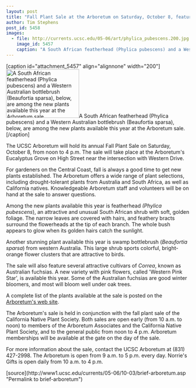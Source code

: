 ```yaml
---
layout: post
title: "Fall Plant Sale at the Arboretum on Saturday, October 8, features Australian fuchsias and South African featherheads"
author: Tim Stephens
post_id: 5458
images:
  - file: http://currents.ucsc.edu/05-06/art/phylica_pubescens.200.jpg
    image_id: 5457
    caption: "A South African featherhead (Phylica pubescens) and a Western Australian bottlebrush (Beaufortia sparsa), below, are among the new plants available this year at the Arboretum sale."
---
```


[caption id="attachment_5457" align="alignnone" width="200"]<a href="http://localhost/mysite/wp-content/uploads/2005/10/phylica_pubescens.200.jpg"><img class="size-full wp-image-5457" src="http://localhost/mysite/wp-content/uploads/2005/10/phylica_pubescens.200.jpg" alt="A South African featherhead (Phylica pubescens) and a Western Australian bottlebrush (Beaufortia sparsa), below, are among the new plants available this year at the Arboretum sale." width="200" height="133" /></a>A South African featherhead (Phylica pubescens) and a Western Australian bottlebrush (Beaufortia sparsa), below, are among the new plants available this year at the Arboretum sale.[/caption]
<a name="content" id="content"></a><br>
<p>
  The UCSC Arboretum will hold its annual Fall Plant Sale on Saturday, October 8, from noon to 4 p.m. The sale will take place at the Arboretum's Eucalyptus Grove on High Street near the intersection with Western Drive.
</p>
<p>
  For gardeners on the Central Coast, fall is always a good time to get new plants established. The Arboretum offers a wide range of plant selections, including drought-tolerant plants from Australia and South Africa, as well as California natives. Knowledgeable Arboretum staff and volunteers will be on hand at the sale to answer questions.
</p>
<p>
  Among the new plants available this year is featherhead <i>(Phylica pubescens</i>), an attractive and unusual South African shrub with soft, golden foliage. The narrow leaves are covered with hairs, and feathery bracts surround the flowerheads at the tip of each branch. The whole bush appears to glow when its golden hairs catch the sunlight.
</p>
<p>
  Another stunning plant available this year is swamp bottlebrush (<i>Beaufortia sparsa</i>) from western Australia. This large shrub sports colorful, bright-orange flower clusters that are attractive to birds.
</p>
<p>
  The sale will also feature several attractive cultivars of <i>Correa</i>, known as Australian fuchsias. A new variety with pink flowers, called 'Western Pink Star', is available this year. Some of the Australian fuchsias are good winter bloomers, and most will bloom well under oak trees.
</p>
<p>
  A complete list of the plants available at the sale is posted on the <a href="http://arboretum.ucsc.edu">Arboretum's web site</a>.
</p>
<p>
  The Arboretum's sale is held in conjunction with the fall plant sale of the California Native Plant Society. Both sales are open early (from 10 a.m. to noon) to members of the Arboretum Associates and the California Native Plant Society, and to the general public from noon to 4 p.m. Arboretum memberships will be available at the gate on the day of the sale.
</p>
<p>
  For more information about the sale, contact the UCSC Arboretum at (831) 427-2998. The Arboretum is open from 9 a.m. to 5 p.m. every day. Norrie's Gifts is open daily from 10 a.m. to 4 p.m.
</p>
[source](http://www1.ucsc.edu/currents/05-06/10-03/brief-arboretum.asp "Permalink to brief-arboretum")
